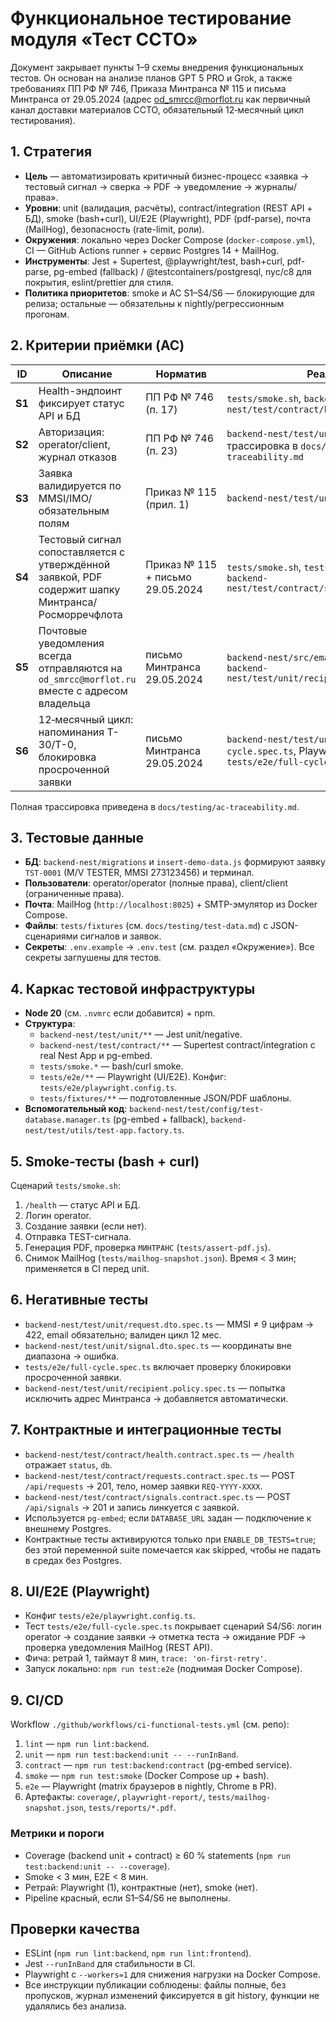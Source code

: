 # Функциональное тестирование модуля «Тест ССТО»

Документ закрывает пункты 1–9 схемы внедрения функциональных тестов. Он основан на анализе планов GPT 5 PRO и Grok, а также требованиях ПП РФ № 746, Приказа Минтранса № 115 и письма Минтранса от 29.05.2024 (адрес od_smrcc@morflot.ru как первичный канал доставки материалов ССТО, обязательный 12‑месячный цикл тестирования).

## 1. Стратегия

- **Цель** — автоматизировать критичный бизнес-процесс «заявка → тестовый сигнал → сверка → PDF → уведомление → журналы/права».
- **Уровни**: unit (валидация, расчёты), contract/integration (REST API + БД), smoke (bash+curl), UI/E2E (Playwright), PDF (pdf-parse), почта (MailHog), безопасность (rate-limit, роли).
- **Окружения**: локально через Docker Compose (`docker-compose.yml`), CI — GitHub Actions runner + сервис Postgres 14 + MailHog.
- **Инструменты**: Jest + Supertest, @playwright/test, bash+curl, pdf-parse, pg-embed (fallback) / @testcontainers/postgresql, nyc/c8 для покрытия, eslint/prettier для стиля.
- **Политика приоритетов**: smoke и AC S1–S4/S6 — блокирующие для релиза; остальные — обязательны к nightly/регрессионным прогонам.

## 2. Критерии приёмки (AC)

| ID | Описание | Норматив | Реализация |
|----|----------|----------|------------|
| **S1** | Health-эндпоинт фиксирует статус API и БД | ПП РФ № 746 (п. 17) | `tests/smoke.sh`, `backend-nest/test/contract/health.contract.spec.ts` |
| **S2** | Авторизация: operator/client, журнал отказов | ПП РФ № 746 (п. 23) | `backend-nest/test/unit/auth.guard.spec.ts`, трассировка в `docs/testing/ac-traceability.md` |
| **S3** | Заявка валидируется по MMSI/IMO/обязательным полям | Приказ № 115 (прил. 1) | `backend-nest/test/unit/request.dto.spec.ts` |
| **S4** | Тестовый сигнал сопоставляется с утверждённой заявкой, PDF содержит шапку Минтранса/Росморречфлота | Приказ № 115 + письмо 29.05.2024 | `tests/smoke.sh`, `tests/assert-pdf.js`, `backend-nest/test/contract/signals.contract.spec.ts` |
| **S5** | Почтовые уведомления всегда отправляются на `od_smrcc@morflot.ru` вместе с адресом владельца | письмо Минтранса 29.05.2024 | `backend-nest/src/email/recipient.policy.ts`, `backend-nest/test/unit/recipient.policy.spec.ts` |
| **S6** | 12‑месячный цикл: напоминания T-30/T-0, блокировка просроченной заявки | письмо Минтранса 29.05.2024 | `backend-nest/test/unit/request-cycle.spec.ts`, Playwright E2E `tests/e2e/full-cycle.spec.ts` |

Полная трассировка приведена в `docs/testing/ac-traceability.md`.

## 3. Тестовые данные

- **БД**: `backend-nest/migrations` и `insert-demo-data.js` формируют заявку `TST-0001` (M/V TESTER, MMSI 273123456) и терминал.
- **Пользователи**: operator/operator (полные права), client/client (ограниченные права).
- **Почта**: MailHog (`http://localhost:8025`) + SMTP-эмулятор из Docker Compose.
- **Файлы**: `tests/fixtures` (см. `docs/testing/test-data.md`) с JSON-сценариями сигналов и заявок.
- **Секреты**: `.env.example` → `.env.test` (см. раздел «Окружение»). Все секреты заглушены для тестов.

## 4. Каркас тестовой инфраструктуры

- **Node 20** (см. `.nvmrc` если добавится) + npm.
- **Структура**:
  - `backend-nest/test/unit/**` — Jest unit/negative.
  - `backend-nest/test/contract/**` — Supertest contract/integration с real Nest App и pg-embed.
  - `tests/smoke.*` — bash/curl smoke.
  - `tests/e2e/**` — Playwright (UI/E2E). Конфиг: `tests/e2e/playwright.config.ts`.
  - `tests/fixtures/**` — подготовленные JSON/PDF шаблоны.
- **Вспомогательный код**: `backend-nest/test/config/test-database.manager.ts` (pg-embed + fallback), `backend-nest/test/utils/test-app.factory.ts`.

## 5. Smoke-тесты (bash + curl)

Сценарий `tests/smoke.sh`:
1. `/health` — статус API и БД.
2. Логин operator.
3. Создание заявки (если нет).
4. Отправка TEST-сигнала.
5. Генерация PDF, проверка `МИНТРАНС` (`tests/assert-pdf.js`).
6. Снимок MailHog (`tests/mailhog-snapshot.json`).
Время < 3 мин; применяется в CI перед unit.

## 6. Негативные тесты

- `backend-nest/test/unit/request.dto.spec.ts` — MMSI ≠ 9 цифрам → 422, email обязательно; валиден цикл 12 мес.
- `backend-nest/test/unit/signal.dto.spec.ts` — координаты вне диапазона → ошибка.
- `tests/e2e/full-cycle.spec.ts` включает проверку блокировки просроченной заявки.
- `backend-nest/test/unit/recipient.policy.spec.ts` — попытка исключить адрес Минтранса → добавляется автоматически.

## 7. Контрактные и интеграционные тесты

- `backend-nest/test/contract/health.contract.spec.ts` — `/health` отражает `status`, `db`.
- `backend-nest/test/contract/requests.contract.spec.ts` — POST `/api/requests` → 201, тело, номер заявки `REQ-YYYY-XXXX`.
- `backend-nest/test/contract/signals.contract.spec.ts` — POST `/api/signals` → 201 и запись линкуется с заявкой.
- Используется `pg-embed`; если `DATABASE_URL` задан — подключение к внешнему Postgres.
- Контрактные тесты активируются только при `ENABLE_DB_TESTS=true`; без этой переменной suite помечается как skipped, чтобы не падать в средах без Postgres.

## 8. UI/E2E (Playwright)

- Конфиг `tests/e2e/playwright.config.ts`.
- Тест `tests/e2e/full-cycle.spec.ts` покрывает сценарий S4/S6: логин operator → создание заявки → отметка теста → ожидание PDF → проверка уведомления MailHog (REST API).
- Фича: ретрай 1, таймаут 8 мин, `trace: 'on-first-retry'`.
- Запуск локально: `npm run test:e2e` (поднимая Docker Compose).

## 9. CI/CD

Workflow `./github/workflows/ci-functional-tests.yml` (см. репо):
1. `lint` — `npm run lint:backend`.
2. `unit` — `npm run test:backend:unit -- --runInBand`.
3. `contract` — `npm run test:backend:contract` (pg-embed service).
4. `smoke` — `npm run test:smoke` (Docker Compose up + bash).
5. `e2e` — Playwright (matrix браузеров в nightly, Chrome в PR).
6. Артефакты: `coverage/`, `playwright-report/`, `tests/mailhog-snapshot.json`, `tests/reports/*.pdf`.

### Метрики и пороги

- Coverage (backend unit + contract) ≥ 60 % statements (`npm run test:backend:unit -- --coverage`).
- Smoke < 3 мин, E2E < 8 мин.
- Ретрай: Playwright (1), контрактные (нет), smoke (нет).
- Pipeline красный, если S1–S4/S6 не выполнены.

## Проверки качества

- ESLint (`npm run lint:backend`, `npm run lint:frontend`).
- Jest `--runInBand` для стабильности в CI.
- Playwright с `--workers=1` для снижения нагрузки на Docker Compose.
- Все инструкции публикации соблюдены: файлы полные, без пропусков, журнал изменений фиксируется в git history, функции не удалялись без анализа.
